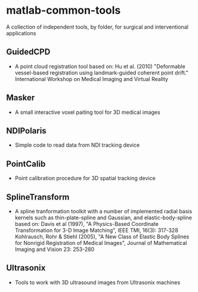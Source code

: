 # matlab-common-tools
A collection of independent tools, by folder, for surgical and interventional applications

## GuidedCPD 
- A point cloud registration tool based on:
Hu et al. (2010) "Deformable vessel-based registration using landmark-guided coherent point drift." International Workshop on Medical Imaging and Virtual Reality

## Masker 
- A small interactive voxel paiting tool for 3D medical images

## NDIPolaris 
- Simple code to read data from NDI tracking device

## PointCalib 
- Point calibration procedure for 3D spatial tracking device

## SplineTransform 
- A spline tranformation toolkit with a number of implemented radial basis kernels such as thin-plate-spline and Gaussian, 
and elastic-body-spline based on:
Davis et al (1997), "A Physics-Based Coordinate Transformation for 3-D Image Matching", IEEE TMI, 16(3): 317-328
Kohlrausch, Rohr & Stiehl (2005), "A New Class of Elastic Body Splines for Nonrigid Registration of Medical Images", Journal of Mathematical Imaging and Vision 23: 253-280

## Ultrasonix 
- Tools to work with 3D ultrasound images from Ultrasonix machines
